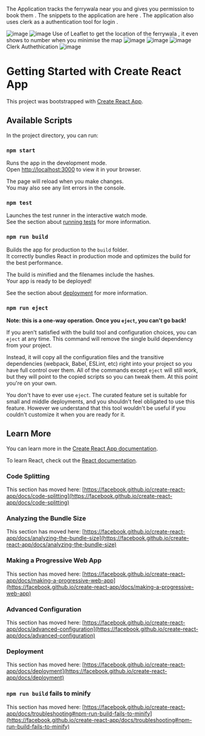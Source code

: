 The Application tracks the ferrywala near you and gives you permission to book them . 
The snippets to the application are here . 
The application also uses clerk as a authentication tool for login . 

![image](https://github.com/Infinity04/Ferrywala/assets/91657693/0b114f77-0f4d-416c-8d5d-71c6cdd32d7e)
![image](https://github.com/Infinity04/Ferrywala/assets/91657693/245ab13b-c9af-4f39-b7db-31f19b503b6c)
Use of Leaflet to get the location of the ferrywala , it even shows to number when you minimise the map 
![image](https://github.com/Infinity04/Ferrywala/assets/91657693/89bce4de-d61c-4464-9eb3-57f1c5dc26e1)
![image](https://github.com/Infinity04/Ferrywala/assets/91657693/94eb4b6b-d2e0-4192-8270-73e33390844a)
![image](https://github.com/Infinity04/Ferrywala/assets/91657693/8b0bb1cc-dc89-4b1f-b8a1-c4b309cb66fd)
Clerk Authethication 
![image](https://github.com/Infinity04/Ferrywala/assets/91657693/ef9ae815-739b-4d70-b799-13448f6105fc)



# Getting Started with Create React App

This project was bootstrapped with [Create React App](https://github.com/facebook/create-react-app).

## Available Scripts

In the project directory, you can run:

### `npm start`

Runs the app in the development mode.\
Open [http://localhost:3000](http://localhost:3000) to view it in your browser.

The page will reload when you make changes.\
You may also see any lint errors in the console.

### `npm test`

Launches the test runner in the interactive watch mode.\
See the section about [running tests](https://facebook.github.io/create-react-app/docs/running-tests) for more information.

### `npm run build`

Builds the app for production to the `build` folder.\
It correctly bundles React in production mode and optimizes the build for the best performance.

The build is minified and the filenames include the hashes.\
Your app is ready to be deployed!

See the section about [deployment](https://facebook.github.io/create-react-app/docs/deployment) for more information.

### `npm run eject`

**Note: this is a one-way operation. Once you `eject`, you can't go back!**

If you aren't satisfied with the build tool and configuration choices, you can `eject` at any time. This command will remove the single build dependency from your project.

Instead, it will copy all the configuration files and the transitive dependencies (webpack, Babel, ESLint, etc) right into your project so you have full control over them. All of the commands except `eject` will still work, but they will point to the copied scripts so you can tweak them. At this point you're on your own.

You don't have to ever use `eject`. The curated feature set is suitable for small and middle deployments, and you shouldn't feel obligated to use this feature. However we understand that this tool wouldn't be useful if you couldn't customize it when you are ready for it.

## Learn More

You can learn more in the [Create React App documentation](https://facebook.github.io/create-react-app/docs/getting-started).

To learn React, check out the [React documentation](https://reactjs.org/).

### Code Splitting

This section has moved here: [https://facebook.github.io/create-react-app/docs/code-splitting](https://facebook.github.io/create-react-app/docs/code-splitting)

### Analyzing the Bundle Size

This section has moved here: [https://facebook.github.io/create-react-app/docs/analyzing-the-bundle-size](https://facebook.github.io/create-react-app/docs/analyzing-the-bundle-size)

### Making a Progressive Web App

This section has moved here: [https://facebook.github.io/create-react-app/docs/making-a-progressive-web-app](https://facebook.github.io/create-react-app/docs/making-a-progressive-web-app)

### Advanced Configuration

This section has moved here: [https://facebook.github.io/create-react-app/docs/advanced-configuration](https://facebook.github.io/create-react-app/docs/advanced-configuration)

### Deployment

This section has moved here: [https://facebook.github.io/create-react-app/docs/deployment](https://facebook.github.io/create-react-app/docs/deployment)

### `npm run build` fails to minify

This section has moved here: [https://facebook.github.io/create-react-app/docs/troubleshooting#npm-run-build-fails-to-minify](https://facebook.github.io/create-react-app/docs/troubleshooting#npm-run-build-fails-to-minify)
